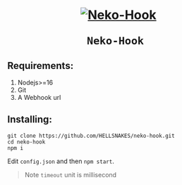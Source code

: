 <h1 align="center">
    <a href="https://github.com/HELLSNAKES/neko-hook"><img src="https://i.imgur.com/0BElaM6.png" alt="Neko-Hook"></a>
    
    Neko-Hook 
</h1>


## Requirements:
1. Nodejs>=16
2. Git
3. A Webhook url
## Installing:
```
git clone https://github.com/HELLSNAKES/neko-hook.git
cd neko-hook
npm i
```
Edit `config.json` and then `npm start`.
> Note `timeout` unit is millisecond
